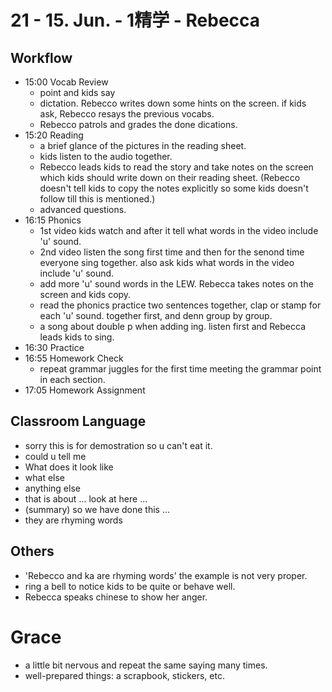 # 21 - 15. Jun. - 1精学 - Rebecca

## Workflow

- <badge>15:00</badge> Vocab Review
  - point and kids say
  - dictation. Rebecco writes down some hints on the screen. if kids ask, Rebecco resays the previous vocabs.
  - Rebecco patrols and grades the done dications.
- <badge>15:20</badge> Reading
  - a brief glance of the pictures in the reading sheet.
  - kids listen to the audio together.
  - Rebecco leads kids to read the story and take notes on the screen which kids should write down on their reading sheet. (Rebecco doesn't tell kids to copy the notes explicitly so some kids doesn't follow till this is mentioned.)
  - advanced questions.
- <badge>16:15</badge> Phonics
  - 1st video kids watch and after it tell what words in the video include 'u' sound.
  - 2nd video listen the song first time and then for the senond time everyone sing together. also ask kids what words in the video include 'u' sound.
  - add more 'u' sound words in the LEW. Rebecca takes notes on the screen and kids copy.
  - read the phonics practice two sentences together, clap or stamp for each 'u' sound. together first, and denn group by group.
  - a song about double p when adding ing. listen first and Rebecca leads kids to sing.
- <badge>16:30</badge> Practice
- <badge>16:55</badge> Homework Check
  - repeat grammar juggles for the first time meeting the grammar point in each section.
- <badge>17:05</badge> Homework Assignment

## Classroom Language

- sorry this is for demostration so u can't eat it.
- could u tell me
- What does it look like
- what else
- anything else
- that is about ... look at here ...
- (summary) so we have done this ...
- they are rhyming words

## Others

- 'Rebecco and ka are rhyming words' the example is not very proper.
- ring a bell to notice kids to be quite or behave well.
- Rebecca speaks chinese to show her anger.

# Grace

- a little bit nervous and repeat the same saying many times.
- well-prepared things: a scrapbook, stickers, etc.
